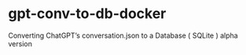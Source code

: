 # gpt-conv-to-db-docker
Converting ChatGPT’s conversation.json to a Database ( SQLite ) alpha version
